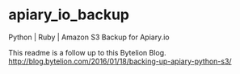 # apiary_io_backup

Python  | Ruby |  Amazon S3 Backup for Apiary.io


This readme is a follow up to this Bytelion Blog.
http://blog.bytelion.com/2016/01/18/backing-up-apiary-python-s3/

